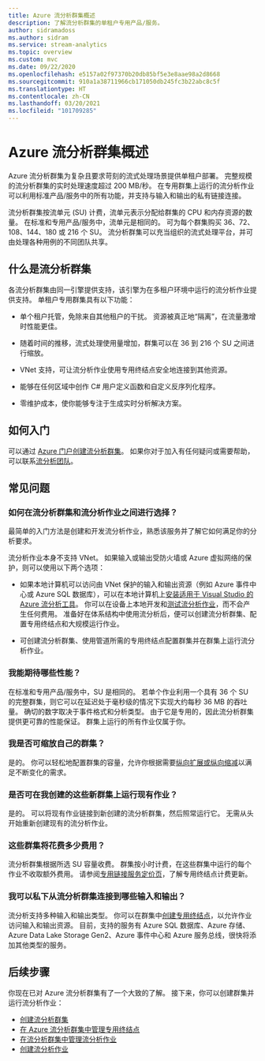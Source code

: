 ```yaml
---
title: Azure 流分析群集概述
description: 了解流分析群集的单租户专用产品/服务。
author: sidramadoss
ms.author: sidram
ms.service: stream-analytics
ms.topic: overview
ms.custom: mvc
ms.date: 09/22/2020
ms.openlocfilehash: e5157a02f97370b20db85bf5e3e8aae98a2d8668
ms.sourcegitcommit: 910a1a38711966cb171050db245fc3b22abc8c5f
ms.translationtype: HT
ms.contentlocale: zh-CN
ms.lasthandoff: 03/20/2021
ms.locfileid: "101709285"
---
```

# <a name="overview-of-azure-stream-analytics-cluster"></a>Azure 流分析群集概述

Azure 流分析群集为复杂且要求苛刻的流式处理场景提供单租户部署。 完整规模的流分析群集的实时处理速度超过 200 MB/秒。 在专用群集上运行的流分析作业可以利用标准产品/服务中的所有功能，并支持与输入和输出的私有链接连接。

流分析群集按流单元 (SU) 计费，流单元表示分配给群集的 CPU 和内存资源的数量。 在标准和专用产品/服务中，流单元是相同的。 可为每个群集购买 36、72、108、144、180 或 216 个 SU。 流分析群集可以充当组织的流式处理平台，并可由处理各种用例的不同团队共享。

## <a name="what-are-stream-analytics-clusters"></a>什么是流分析群集

各流分析群集由同一引擎提供支持，该引擎为在多租户环境中运行的流分析作业提供支持。 单租户专用群集具有以下功能：

* 单个租户托管，免除来自其他租户的干扰。 资源被真正地“隔离”，在流量激增时性能更佳。

* 随着时间的推移，流式处理使用量增加，群集可以在 36 到 216 个 SU 之间进行缩放。

* VNet 支持，可让流分析作业使用专用终结点安全地连接到其他资源。

* 能够在任何区域中创作 C# 用户定义函数和自定义反序列化程序。

* 零维护成本，使你能够专注于生成实时分析解决方案。

## <a name="how-to-get-started"></a>如何入门

可以通过 [Azure 门户](https://aka.ms/asaclustercreateportal)[创建流分析群集](create-cluster.md)。 如果你对于加入有任何疑问或需要帮助，可以联系[流分析团队](mailto:askasa@microsoft.com)。

## <a name="frequently-asked-questions"></a>常见问题

### <a name="how-do-i-choose-between-a-stream-analytics-cluster-and-a-stream-analytics-job"></a>如何在流分析群集和流分析作业之间进行选择？

最简单的入门方法是创建和开发流分析作业，熟悉该服务并了解它如何满足你的分析要求。

流分析作业本身不支持 VNet。 如果输入或输出受防火墙或 Azure 虚拟网络的保护，则可以使用以下两个选项：

* 如果本地计算机可以访问由 VNet 保护的输入和输出资源（例如 Azure 事件中心或 Azure SQL 数据库），可以在本地计算机上[安装适用于 Visual Studio 的 Azure 流分析工具](stream-analytics-tools-for-visual-studio-install.md)。 你可以在设备上本地开发和[测试流分析作业](stream-analytics-live-data-local-testing.md)，而不会产生任何费用。 准备好在体系结构中使用流分析后，便可以创建流分析群集、配置专用终结点和大规模运行作业。

* 可创建流分析群集、使用管道所需的专用终结点配置群集并在群集上运行流分析作业。

### <a name="what-performance-can-i-expect"></a>我能期待哪些性能？

在标准和专用产品/服务中，SU 是相同的。 若单个作业利用一个具有 36 个 SU 的完整群集，则它可以在延迟处于毫秒级的情况下实现大约每秒 36 MB 的吞吐量。 确切的数字取决于事件格式和分析类型。 由于它是专用的，因此流分析群集提供更可靠的性能保证。 群集上运行的所有作业仅属于你。

### <a name="can-i-scale-my-cluster"></a>我是否可缩放自己的群集？

是的。 你可以轻松地配置群集的容量，允许你根据需要[纵向扩展或纵向缩减](scale-cluster.md)以满足不断变化的需求。

### <a name="can-i-run-my-existing-jobs-on-these-new-clusters-ive-created"></a>是否可在我创建的这些新群集上运行现有作业？

是的。 可以将现有作业链接到新创建的流分析群集，然后照常运行它。 无需从头开始重新创建现有的流分析作业。

### <a name="how-much-will-these-clusters-cost-me"></a>这些群集将花费多少费用？

流分析群集根据所选 SU 容量收费。 群集按小时计费，在这些群集中运行的每个作业不收取额外费用。 请参阅[专用链接服务定价页](https://azure.microsoft.com/pricing/details/private-link/)，了解专用终结点计费更新。

### <a name="which-inputs-and-outputs-can-i-privately-connect-to-from-my-stream-analytics-cluster"></a>我可以私下从流分析群集连接到哪些输入和输出？

流分析支持多种输入和输出类型。 你可以在群集中[创建专用终结点](private-endpoints.md)，以允许作业访问输入和输出资源。 目前，支持的服务有 Azure SQL 数据库、Azure 存储、Azure Data Lake Storage Gen2、Azure 事件中心和 Azure 服务总线，很快将添加其他类型的服务。 

## <a name="next-steps"></a>后续步骤

你现在已对 Azure 流分析群集有了一个大致的了解。 接下来，你可以创建群集并运行流分析作业： 

* [创建流分析群集](create-cluster.md)
* [在 Azure 流分析群集中管理专用终结点](private-endpoints.md)
* [在流分析群集中管理流分析作业](manage-jobs-cluster.md)
* [创建流分析作业](stream-analytics-quick-create-portal.md)
